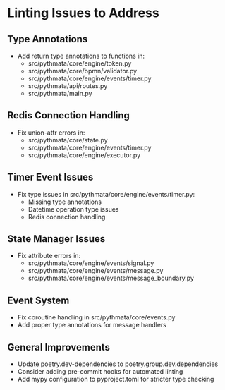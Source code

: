 # Linting Issues to Address

## Type Annotations
- Add return type annotations to functions in:
  - src/pythmata/core/engine/token.py
  - src/pythmata/core/bpmn/validator.py
  - src/pythmata/core/engine/events/timer.py
  - src/pythmata/api/routes.py
  - src/pythmata/main.py

## Redis Connection Handling
- Fix union-attr errors in:
  - src/pythmata/core/state.py
  - src/pythmata/core/engine/events/timer.py
  - src/pythmata/core/engine/executor.py

## Timer Event Issues
- Fix type issues in src/pythmata/core/engine/events/timer.py:
  - Missing type annotations
  - Datetime operation type issues
  - Redis connection handling

## State Manager Issues
- Fix attribute errors in:
  - src/pythmata/core/engine/events/signal.py
  - src/pythmata/core/engine/events/message.py
  - src/pythmata/core/engine/events/message_boundary.py

## Event System
- Fix coroutine handling in src/pythmata/core/events.py
- Add proper type annotations for message handlers

## General Improvements
- Update poetry.dev-dependencies to poetry.group.dev.dependencies
- Consider adding pre-commit hooks for automated linting
- Add mypy configuration to pyproject.toml for stricter type checking
